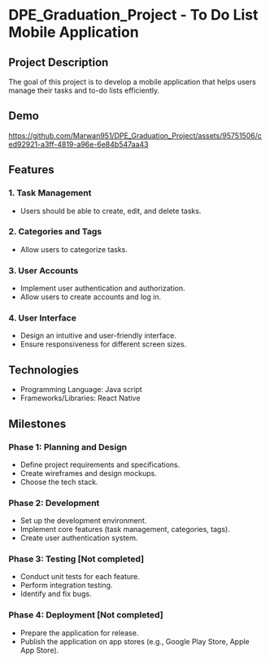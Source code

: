 # DPE_Graduation_Project - To Do List Mobile Application

## Project Description

The goal of this project is to develop a mobile application that helps users manage their tasks and to-do lists efficiently.

## Demo


https://github.com/Marwan951/DPE_Graduation_Project/assets/95751506/ced92921-a3ff-4819-a96e-6e84b547aa43



## Features

### 1. Task Management

- Users should be able to create, edit, and delete tasks.


### 2. Categories and Tags

- Allow users to categorize tasks.


### 3. User Accounts

- Implement user authentication and authorization.
- Allow users to create accounts and log in.

### 4. User Interface

- Design an intuitive and user-friendly interface.
- Ensure responsiveness for different screen sizes.

## Technologies

- Programming Language: Java script
- Frameworks/Libraries: React Native

## Milestones

### Phase 1: Planning and Design

- Define project requirements and specifications.
- Create wireframes and design mockups.
- Choose the tech stack.

### Phase 2: Development

- Set up the development environment.
- Implement core features (task management, categories, tags).
- Create user authentication system.

### Phase 3: Testing [Not completed]

- Conduct unit tests for each feature.
- Perform integration testing.
- Identify and fix bugs.

### Phase 4: Deployment [Not completed]

- Prepare the application for release.
- Publish the application on app stores (e.g., Google Play Store, Apple App Store).
  


